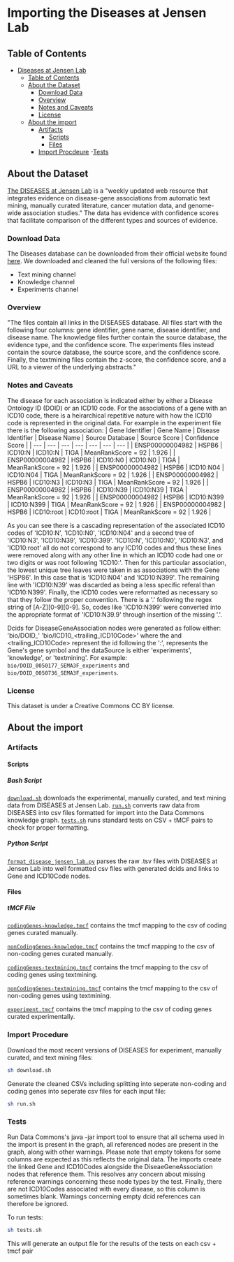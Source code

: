 # Importing the Diseases at Jensen Lab

## Table of Contents

- [Diseases at Jensen Lab](#importing-the-diseases-at-jensen-lab)
  - [Table of Contents](#table-of-contents)
  - [About the Dataset](#about-the-dataset)
    - [Download Data](#download-data)
    - [Overview](#overview)
    - [Notes and Caveats](#notes-and-caveats)
    - [License](#license)
  - [About the import](#about-the-import)
    - [Artifacts](#artifacts)
      - [Scripts](#scripts)
      - [Files](#files)
    - [Import Procdeure](#import-procedure)
    -[Tests](#tests) 

## About the Dataset

[The DISEASES at Jensen Lab](https://diseases.jensenlab.org/About) is a "weekly updated web resource that integrates evidence on disease-gene associations from automatic text mining, manually curated literature, cancer mutation data, and genome-wide association studies." The data has evidence with confidence scores that facilitate comparison of the different types and sources of evidence.

### Download Data

The Diseases database can be downloaded from their official website found [here](https://diseases.jensenlab.org/Downloads). We downloaded and cleaned the full versions of the following files:

- Text mining channel
- Knowledge channel
- Experiments channel

### Overview

"The files contain all links in the DISEASES database. All files start with the following four columns: gene identifier, gene name, disease identifier, and disease name. The knowledge files further contain the source database, the evidence type, and the confidence score. The experiments files instead contain the source database, the source score, and the confidence score. Finally, the textmining files contain the z-score, the confidence score, and a URL to a viewer of the underlying abstracts."

### Notes and Caveats

The disease for each association is indicated either by either a Disease Ontology ID (DOID) or an ICD10 code. For the associations of a gene with an ICD10 code, there is a heirarchical repetitive nature with how the ICD10 code is represented in the original data. For example in the experiment file there is the following association:
| Gene Identifier | Gene Name | Disease Identifier | Disease Name | Source Database | Source Score | Confidence Score |
| --- | --- | --- | --- | --- | ---  | ---  |
| ENSP00000004982 | HSPB6 | ICD10:N | ICD10:N | TIGA | MeanRankScore = 92 | 1.926 |
| ENSP00000004982 | HSPB6 | ICD10:N0 | ICD10:N0 | TIGA | MeanRankScore = 92 | 1.926 |
| ENSP00000004982 | HSPB6 | ICD10:N04 | ICD10:N04 | TIGA | MeanRankScore = 92 | 1.926 |
| ENSP00000004982 | HSPB6 | ICD10:N3 | ICD10:N3 | TIGA | MeanRankScore = 92 | 1.926 |
| ENSP00000004982 | HSPB6 | ICD10:N39 | ICD10:N39 | TIGA | MeanRankScore = 92 | 1.926 |
| ENSP00000004982 | HSPB6 | ICD10:N399 | ICD10:N399 | TIGA | MeanRankScore = 92 | 1.926 |
| ENSP00000004982 | HSPB6 | ICD10:root | ICD10:root | TIGA | MeanRankScore = 92  | 1.926 |

As you can see there is a cascading representation of the associated ICD10 codes of 'ICD10:N', 'ICD10:N0', 'ICD10:N04' and a second tree of 'ICD10:N3', 'ICD10:N39', 'ICD10:399'. 'ICD10:N', 'ICD10:N0', 'ICD10:N3', and 'ICD10:root' all do not correspond to any ICD10 codes and thus these lines were removed along with any other line in which an ICD10 code had one or two digits or was root following 'ICD10:'. Then for this particular association, the lowest unique tree leaves were taken in as associations with the Gene 'HSP86'. In this case that is 'ICD10:N04' and 'ICD10:N399'. The remaining line with 'ICD10:N39' was discarded as being a less specific referal than 'ICD10:N399'. Finally, the ICD10 codes were reformatted as necessary so that they follow the proper convention. There is a '.' following the regex string of [A-Z][0-9][0-9]. So, codes like 'ICD10:N399' were converted into the appropriate format of 'ICD10:N39.9' through insertion of the missing '.'.

Dcids for DiseaseGeneAssociation nodes were generated as follow either:
'bio/DOID_<DOID>_<geneSymbol>_<dataSource>'
'bio/ICD10_<trailing_ICD10Code>_<geneSymbol>_<dataSource>'
where the <DOID> and <trailing_ICD10Code> represent the id following the ':', <geneSymbol> represents the Gene's gene symbol and the dataSource is either 'experiments', 'knowledge', or 'textmining'. For example: `bio/DOID_0050177_SEMA3F_experiments` and `bio/DOID_0050736_SEMA3F_experiments`.

### License

This dataset is under a Creative Commons CC BY license.

## About the import

### Artifacts

#### Scripts

##### Bash Script

[`download.sh`](scripts/download.sh) downloads the experimental, manually curated, and text mining data from DISEASES at Jensen Lab.
[`run.sh`](scripts/run.sh) converts raw data from DISEASES into csv files formatted for import into the Data Commons knowledge graph.
[`tests.sh`](scripts/tests.sh) runs standard tests on CSV + tMCF pairs to check for proper formatting.

##### Python Script

[`format_disease_jensen_lab.py`](scripts/format_disease_jensen_lab.py) parses the raw .tsv files with DISEASES at Jensen Lab into well formatted csv files with generated dcids and links to Gene and ICD10Code nodes.

#### Files

##### tMCF File

[`codingGenes-knowledge.tmcf`](tmcfs/codingGenes-knowledge.tmcf) contains the tmcf mapping to the csv of coding genes curated manually.

[`nonCodingGenes-knowledge.tmcf`](tmcfs/nonCodingGenes-knowledge.tmcf) contains the tmcf mapping to the csv of non-coding genes curated manually.

[`codingGenes-textmining.tmcf`](tmcfs/codingGenes-textmining.tmcf) contains the tmcf mapping to the csv of coding genes using textmining.

[`nonCodingGenes-textmining.tmcf`](tmcfs/nonCodingGenes-textmining.tmcf) contains the tmcf mapping to the csv of non-coding genes using textmining.

[`experiment.tmcf`](tmcfs/experiment.tmcf) contains the tmcf mapping to the csv of coding genes curated experimentally.

### Import Procedure

Download the most recent versions of DISEASES for experiment, manually curated, and text mining files:

```bash
sh download.sh
```

Generate the cleaned CSVs including splitting into seperate non-coding and coding genes into seperate csv files for each input file:

```bash
sh run.sh
```

### Tests

Run Data Commons's java -jar import tool to ensure that all schema used in the import is present in the graph, all referenced nodes are present in the graph, along with other warnings. Please note that empty tokens for some columns are expected as this reflects the original data. The imports create the linked Gene and ICD10Codes alongside the DiseaeGeneAssociation nodes that reference them. This resolves any concern about missing reference warnings concerning these node types by the test. Finally, there are not ICD10Codes associated with every disease, so this column is sometimes blank. Warnings concerning empty dcid references can therefore be ignored.

To run tests:

```bash
sh tests.sh
```

This will generate an output file for the results of the tests on each csv + tmcf pair
